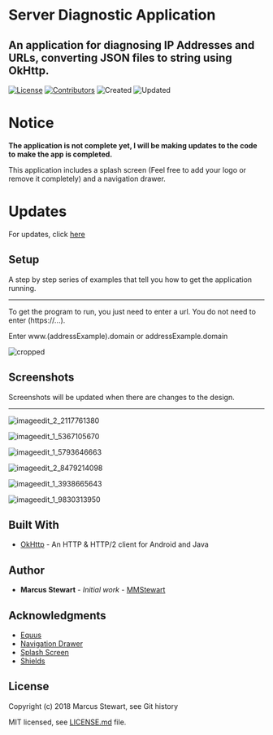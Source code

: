 # Server Diagnostic Application  
## An application for diagnosing IP Addresses and URLs, converting JSON files to string using OkHttp.  

[![License](https://img.shields.io/badge/license-MIT-red.svg)](https://github.com/mmstewart/Server-Diagnostic-Application/blob/master/LICENSE.md)
[![Contributors](https://img.shields.io/badge/contributors-1-blue.svg)](https://github.com/mmstewart/Server-Diagnostic-Application/graphs/contributors)
![Created](https://img.shields.io/badge/created-july%202018-brightgreen.svg)
![Updated](https://img.shields.io/badge/updated-july%202018-yellow.svg)

# Notice

**The application is not complete yet, I will be making updates to the code to make the app is completed.**

This application includes a splash screen (Feel free to add your logo or remove it completely) and a navigation drawer.  

# Updates

For updates, click [here](UPDATES.md)

## Setup

A step by step series of examples that tell you how to get the application running.

---
To get the program to run, you just need to enter a url. You do not need to enter (https://...).  

Enter www.(addressExample).domain or addressExample.domain

![cropped](https://user-images.githubusercontent.com/36175538/43100055-bbcac7dc-8e89-11e8-92e2-1fdf5ae30b81.png)

## Screenshots

Screenshots will be updated when there are changes to the design.  

---

![imageedit_2_2117761380](https://user-images.githubusercontent.com/36175538/42836482-c69942ec-89c0-11e8-8822-745c391661ed.png)  

![imageedit_1_5367105670](https://user-images.githubusercontent.com/36175538/42836513-dd365490-89c0-11e8-9779-da377539ee7d.png)  

![imageedit_1_5793646663](https://user-images.githubusercontent.com/36175538/42836515-dfc949ec-89c0-11e8-84b2-fa61eaff2632.png)  

![imageedit_2_8479214098](https://user-images.githubusercontent.com/36175538/43099907-4e35f070-8e89-11e8-8711-17aed1c68024.png) 

![imageedit_1_3938665643](https://user-images.githubusercontent.com/36175538/43099898-439f779e-8e89-11e8-9485-ebcd2645a3d3.png)  

![imageedit_1_9830313950](https://user-images.githubusercontent.com/36175538/43099901-46a8d2f0-8e89-11e8-9c5d-19b6077778e1.png)

## Built With

* [OkHttp](http://square.github.io/okhttp/) - An HTTP & HTTP/2 client for Android and Java

## Author

* **Marcus Stewart** - *Initial work* - [MMStewart](https://github.com/mmstewart)

## Acknowledgments

* [Equus](https://www.equuscs.com/)
* [Navigation Drawer](https://www.youtube.com/watch?v=AS92bq3XxkA)
* [Splash Screen](https://www.youtube.com/watch?v=jXtof6OUtcE&t=137s)
* [Shields](https://shields.io/)

## License

Copyright (c) 2018<!--- -(Future Years) --> Marcus Stewart, see Git history

MIT licensed, see [LICENSE.md](LICENSE.md) file.
